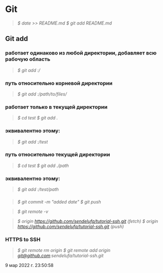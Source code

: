 # Git
> *$ date >> README.md*
> *$ git add README.md*
## Git add
### работает одинаково из любой директории, добавляет всю рабочую область
> *$ git add :/*
### путь относительно корневой директории
> *$ git add :/path/to/files/*
### работает только в текущей директории
> *$ cd test*
> *$ git add .*
### эквивалентно этому:
> *$ git add :/test*
### путь относительно текущей директории
> *$ cd test*
> *$ git add ./path*
### эквивалентно этому:
> *$ git add :/test/path*
###
> *$ git commit -m "added date"*
> *$ git push*

> *$ git remote -v*

> *$ origin  https://github.com/sendelufa/tutorial-ssh.git (fetch)*
> *$ origin  https://github.com/sendelufa/tutorial-ssh.git (push)*

### HTTPS to SSH
> *$ git remote rm origin*
> *$ git remote add origin git@github.com:sendelufa/tutorial-ssh.git* 

9 мар 2022 г. 23:50:58
